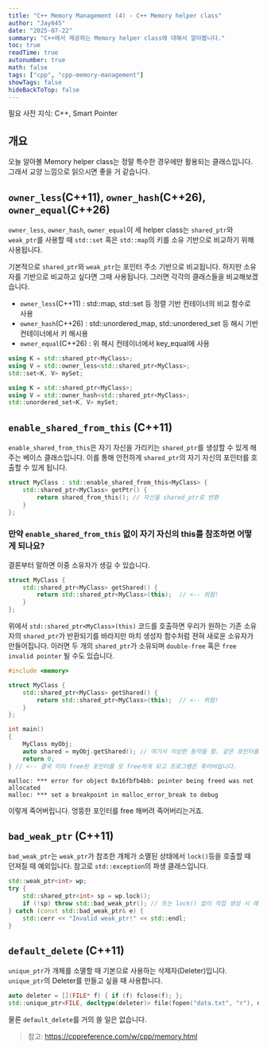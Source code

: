 ```yaml
---
title: "C++ Memory Management (4) - C++ Memory helper class"
author: "Jay645"
date: "2025-07-22"
summary: "C++에서 제공하는 Memory helper class에 대해서 알아봅니다."
toc: true
readTime: true
autonumber: true
math: false
tags: ["cpp", "cpp-memory-management"]
showTags: false
hideBackToTop: false
---
```


필요 사전 지식: C++, Smart Pointer

## 개요

오늘 알아볼 Memory helper class는 정말 특수한 경우에만 활용되는 클래스입니다. 그래서 교양 느낌으로 읽으시면 좋을 거 같습니다.

## `owner_less`(C++11), `owner_hash`(C++26), `owner_equal`(C++26)

`owner_less`, `owner_hash`, `owner_equal`이 세 helper class는 `shared_ptr`와 `weak_ptr`를 사용할 때 `std::set` 혹은 `std::map`의 키를 소유 기반으로 비교하기 위해 사용됩니다.

기본적으로 `shared_ptr`와 `weak_ptr`는 포인터 주소 기반으로 비교됩니다. 하지만 소유자를 기반으로 비교하고 싶다면 그때 사용됩니다. 그러면 각각의 클래스들을 비교해보겠습니다.

- `owner_less`(C++11) : std::map, std::set 등 정렬 기반 컨테이너의 비교 함수로 사용
- `owner_hash`(C++26) : std::unordered_map, std::unordered_set 등 해시 기반 컨테이너에서 키 해시용
- `owner_equal`(C++26) : 위 해시 컨테이너에서 key_equal에 사용

```cpp
using K = std::shared_ptr<MyClass>;
using V = std::owner_less<std::shared_ptr<MyClass>;
std::set<K, V> mySet;
```

```cpp
using K = std::shared_ptr<MyClass>;
using V = std::owner_hash<std::shared_ptr<MyClass>;
std::unordered_set<K, V> mySet;
```

## `enable_shared_from_this` (C++11)

`enable_shared_from_this`은 자기 자신을 가리키는 `shared_ptr`를 생성할 수 있게 해주는 베이스 클래스입니다. 이를 통해 안전하게 `shared_ptr`의 자기 자신의 포인터를 호출할 수 있게 됩니다.

```cpp
struct MyClass : std::enable_shared_from_this<MyClass> {
    std::shared_ptr<MyClass> getPtr() {
        return shared_from_this(); // 자신을 shared_ptr로 반환
    }
};
```

### 만약 `enable_shared_from_this` 없이 자기 자신의 this를 참조하면 어떻게 되나요?

결론부터 말하면 이중 소유자가 생길 수 있습니다.

```cpp
struct MyClass {
    std::shared_ptr<MyClass> getShared() {
        return std::shared_ptr<MyClass>(this);  // <-- 위험!
    }
};
```

위에서 `std::shared_ptr<MyClass>(this)` 코드를 호출하면 우리가 원하는 기존 소유자의 `shared_ptr`가 반환되기를 바라지만 마치 생성자 함수처럼 젼혀 새로운 소유자가 만들어집니다. 이러면 두 개의 `shared_ptr`가 소유되며 `double-free` 혹은 `free invalid pointer` 될 수도 있습니다.

```cpp
#include <memory>

struct MyClass {
    std::shared_ptr<MyClass> getShared() {
        return std::shared_ptr<MyClass>(this);  // <-- 위험!
    }
};

int main()
{
    MyClass myObj;
    auto shared = myObj.getShared(); // 여기서 이상한 동작을 함. 같은 포인터를 둘 다 소유하게 됨.
    return 0;
} // <-- 결국 이미 free된 포인터를 또 free하게 되고 프로그램은 죽어버립니다.
```

```
malloc: *** error for object 0x16fbfb4bb: pointer being freed was not allocated
malloc: *** set a breakpoint in malloc_error_break to debug
```

이렇게 죽어버립니다. 엉뚱한 포인터를 free 해버려 죽어버리는거죠.

## `bad_weak_ptr` (C++11)

`bad_weak_ptr`는 `weak_ptr`가 참조한 개체가 소멸된 상태에서 `lock()`등을 호출할 때 던져질 때 예외입니다. 참고로 `std::exception`의 파생 클래스입니다.

```cpp
std::weak_ptr<int> wp;
try {
    std::shared_ptr<int> sp = wp.lock();
    if (!sp) throw std::bad_weak_ptr(); // 또는 lock() 없이 직접 생성 시 예외 발생
} catch (const std::bad_weak_ptr& e) {
    std::cerr << "Invalid weak_ptr!" << std::endl;
}
```

## `default_delete` (C++11)

`unique_ptr`가 개체를 소멸할 때 기본으로 사용하는 삭제자(Deleter)입니다. `unique_ptr`의 Deleter를 만들고 싶을 때 사용합니다.

```cpp
auto deleter = [](FILE* f) { if (f) fclose(f); };
std::unique_ptr<FILE, decltype(deleter)> file(fopen("data.txt", "r"), deleter);
```

물론 `default_delete`를 거의 쓸 일은 없습니다.

> 참고: https://cppreference.com/w/cpp/memory.html
